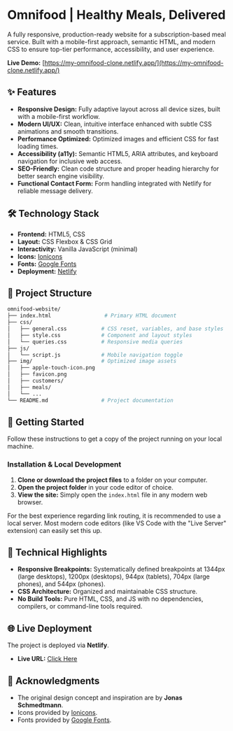 # Omnifood | Healthy Meals, Delivered

A fully responsive, production-ready website for a subscription-based meal service. Built with a mobile-first approach, semantic HTML, and modern CSS to ensure top-tier performance, accessibility, and user experience.

**Live Demo:** [https://my-omnifood-clone.netlify.app/](https://my-omnifood-clone.netlify.app/)

## ✨ Features

-   **Responsive Design:** Fully adaptive layout across all device sizes, built with a mobile-first workflow.
-   **Modern UI/UX:** Clean, intuitive interface enhanced with subtle CSS animations and smooth transitions.
-   **Performance Optimized:** Optimized images and efficient CSS for fast loading times.
-   **Accessibility (a11y):** Semantic HTML5, ARIA attributes, and keyboard navigation for inclusive web access.
-   **SEO-Friendly:** Clean code structure and proper heading hierarchy for better search engine visibility.
-   **Functional Contact Form:** Form handling integrated with Netlify for reliable message delivery.

## 🛠️ Technology Stack

-   **Frontend:** HTML5, CSS
-   **Layout:** CSS Flexbox & CSS Grid
-   **Interactivity:** Vanilla JavaScript (minimal)
-   **Icons:** [Ionicons](https://ionicons.com/)
-   **Fonts:** [Google Fonts](https://fonts.google.com/)
-   **Deployment:** [Netlify](https://www.netlify.com/)

## 📁 Project Structure

```bash
omnifood-website/
├── index.html                 # Primary HTML document
├── css/
│   ├── general.css           # CSS reset, variables, and base styles
│   ├── style.css             # Component and layout styles
│   └── queries.css           # Responsive media queries
├── js/
│   └── script.js             # Mobile navigation toggle
├── img/                      # Optimized image assets
│   ├── apple-touch-icon.png
│   ├── favicon.png
│   ├── customers/
│   ├── meals/
│   └── ...
└── README.md                 # Project documentation
```

## 🚀 Getting Started

Follow these instructions to get a copy of the project running on your local machine.

### Installation & Local Development

1.  **Clone or download the project files** to a folder on your computer.
2.  **Open the project folder** in your code editor of choice.
3.  **View the site:** Simply open the `index.html` file in any modern web browser.

For the best experience regarding link routing, it is recommended to use a local server. Most modern code editors (like VS Code with the "Live Server" extension) can easily set this up.

## 🔧 Technical Highlights

-   **Responsive Breakpoints:** Systematically defined breakpoints at 1344px (large desktops), 1200px (desktops), 944px (tablets), 704px (large phones), and 544px (phones).
-   **CSS Architecture:** Organized and maintainable CSS structure.
-   **No Build Tools:** Pure HTML, CSS, and JS with no dependencies, compilers, or command-line tools required.

## 🌐 Live Deployment

The project is deployed via **Netlify**.
-   **Live URL:** [Click Here](https://my-omnifood-clone.netlify.app/)

## 👏 Acknowledgments

-   The original design concept and inspiration are by **Jonas Schmedtmann**.
-   Icons provided by [Ionicons](https://ionicons.com/).
-   Fonts provided by [Google Fonts](https://fonts.google.com/).
